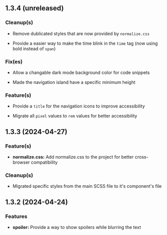 ## 1.3.4 (unreleased)

### Cleanup(s)

- Remove dublicated styles that are now provided by `normalize.css`

- Provide a easier way to make the time blink in the `time` tag (now using bold instead of `span`)

### Fix(es)

- Allow a changable dark mode background color for code snippets

- Made the navigation island have a specific minimum height

### Feature(s)

- Provide a `title` for the navigation icons to improve accessibility

- Migrate all `pixel` values to `rem` values for better accessibility

## 1.3.3 (2024-04-27)

### Feature(s)

- **normalize.css:** Add normalize.css to the project for better cross-browser compatibility

### Cleanup(s)

- Migrated specific styles from the main SCSS file to it's component's file

## 1.3.2 (2024-04-24)

### Features

- **spoiler:** Provide a way to show spoilers while blurring the text
